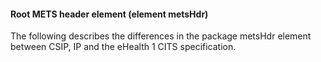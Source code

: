#### Root METS header element (element metsHdr)

The following describes the differences in the package metsHdr element between CSIP, IP and the eHealth 1 CITS specification.
